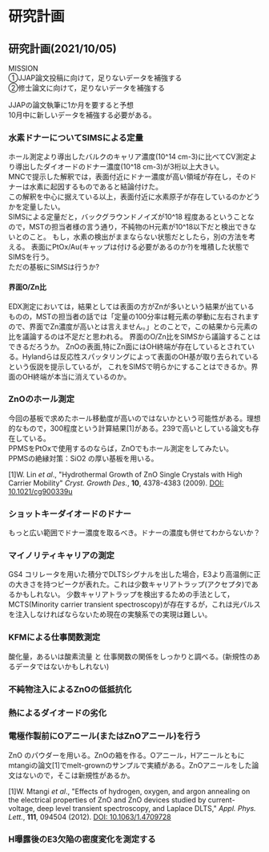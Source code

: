 



# 研究計画

## 研究計画(2021/10/05)

MISSION  
①JJAP論文投稿に向けて，足りないデータを補強する  
②修士論文に向けて，足りないデータを補強する  

JJAPの論文執筆に1か月を要すると予想  
10月中に新しいデータを補強する必要がある。

### 水素ドナーについてSIMSによる定量
ホール測定より導出したバルクのキャリア濃度(10^14 cm-3)に比べてCV測定より導出したダイオードのドナー濃度(10^18 cm-3)が3桁以上大きい。  
MNCで提示した解釈では，表面付近にドナー濃度が高い領域が存在し，そのドナーは水素に起因するものであると結論付けた。  
この解釈を中心に据えている以上，表面付近に水素原子が存在しているのかどうかを定量したい。  
SIMSによる定量だと，バックグラウンドノイズが10^18 程度あるということなので，MSTの担当者様の言う通り，不純物のH元素が10^18以下だと検出できないとのこと。
もし，水素の検出がままならない状態だとしたら，別の方法を考える。
表面にPtOx/Au(キャップは付ける必要があるのか?)を堆積した状態でSIMSを行う。  
ただの基板にSIMSは行うか?

#### 界面O/Zn比
EDX測定においては，結果としては表面の方がZnが多いという結果が出ているものの，MSTの担当者の話では「定量の100分率は軽元素の挙動に左右されますので、界面でZn濃度が高いとは言えません。」とのことで，この結果から元素の比を議論するのは不足だと思われる。
界面のO/Zn比をSIMSから議論することはできるだろうか。
ZnOの表面,特にZn面にはOH終端が存在しているとされている。Hylandらは反応性スパッタリングによって表面のOH基が取り去られているという仮説を提示しているが，
これをSIMSで明らかにすることはできるか。界面のOH終端が本当に消えているのか。

### ZnOのホール測定
今回の基板で求めたホール移動度が高いのではないかという可能性がある。理想的なもので，300程度という計算結果[1]がある。239で高いとしている論文も存在している。  
PPMSをPtOxで使用するのならば，ZnOでもホール測定をしてみたい。  
PPMSの絶縁対策：SiO2 の厚い基板を用いる。  

[1]W. Lin *et al*., "Hydrothermal Growth of ZnO Single Crystals with High Carrier Mobility" *Cryst. Growth Des.*, **10**, 4378-4383 (2009). [DOI: 10.1021/cg900339u](https://doi.org/10.1021/cg900339u)  

### ショットキーダイオードのドナー
もっと広い範囲でドナー濃度を取るべき。ドナーの濃度も併せてわからないか？

### マイノリティキャリアの測定
GS4 コリレータを用いた積分でDLTSシグナルを出した場合，E3より高温側に正の大きさを持つピークが表れた。これは少数キャリアトラップ(アクセプタ)であるかもしれない。
少数キャリアトラップを検出するための手法として，MCTS(Minority carrier transient spectroscopy)が存在するが，これは光パルスを注入しなければならないため現在の実験系での実現は難しい。

### KFMによる仕事関数測定
酸化量，あるいは酸素流量 と 仕事関数の関係をしっかりと調べる。(新規性のあるデータではないかもしれない)

### 不純物注入によるZnOの低抵抗化

### 熱によるダイオードの劣化

### 電極作製前にOアニール(またはZnOアニール)を行う
ZnO のパウダーを用いる。ZnOの箱を作る。Oアニール，Hアニールともにmtangiの論文[1]でmelt-grownのサンプルで実績がある。ZnOアニールをした論文はないので，そこは新規性があるか。  

[1]W. Mtangi *et al*., "Effects of hydrogen, oxygen, and argon annealing on the electrical properties of ZnO and ZnO devices studied by current-voltage, deep level transient spectroscopy, and Laplace DLTS," *Appl. Phys. Lett.*, **111**, 094504 (2012). [DOI: 10.1063/1.4709728](https://doi.org/10.1063/1.4709728)  

### H曝露後のE3欠陥の密度変化を測定する
